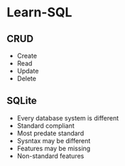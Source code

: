 # Learn-SQL

## CRUD

- Create
- Read
- Update
- Delete

## SQLite

- Every database system is different 
- Standard compliant
- Most predate standard 
- Sysntax may be different 
- Features may be missing 
- Non-standard features

